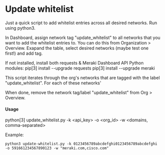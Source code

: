 # Update whitelist

Just a quick script to add whitelist entries across all desired networks. Run 
using python3.

In Dashboard, assign network tag "update_whitelist" to all networks that you 
want to add the whitelist entries to. You can do this from Organization > Overview.
Exapand the table, select desired networks (maybe test one first!) and add tag.

If not installed, install both requests & Meraki Dashboard API Python modules:
pip[3] install --upgrade requests
pip[3] install --upgrade meraki

This script iterates through the org's networks that are tagged with the label
"update_whitelist". For each of these networks'

When done, remove the network tag/label "update_whitelist" from Org > Overview.

#### Usage
python[3] update_whitelist.py -k <api_key> -o <org_id> -w <domains, comma-separated>

Example:
```
python3 update-whitelist.py -k 0123456789abcdefghi0123456789abcdefghi -o 591661234567890123 -w "meraki.com,cisco.com"
```




